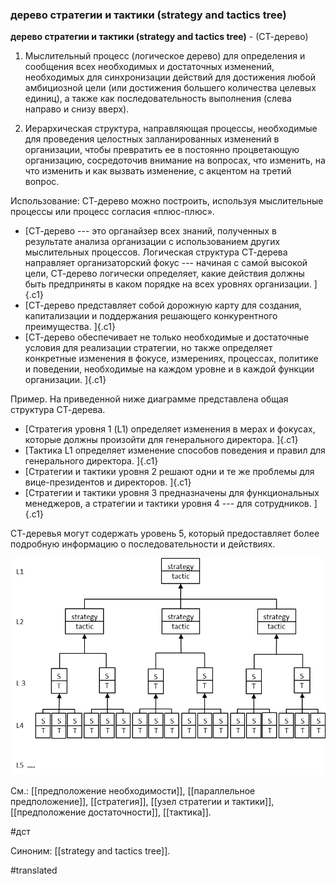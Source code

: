 ### дерево стратегии и тактики (strategy and tactics tree)

**дерево стратегии и тактики (strategy and tactics tree)** - (СТ-дерево)

1. Мыслительный процесс (логическое дерево) для определения и сообщения всех необходимых и достаточных изменений, необходимых для синхронизации действий для достижения любой амбициозной цели (или достижения большего количества целевых единиц), а также как последовательность выполнения (слева направо и снизу вверх).

2. Иерархическая структура, направляющая процессы, необходимые для проведения целостных запланированных изменений в организации, чтобы превратить ее в постоянно процветающую организацию, сосредоточив внимание на вопросах, что изменить, на что изменить и как вызвать изменение, с акцентом на третий вопрос.

Использование: СТ-дерево можно построить, используя мыслительные процессы или процесс согласия «плюс-плюс».

-   [СТ-дерево --- это органайзер всех знаний, полученных в результате анализа организации с использованием других мыслительных процессов. Логическая структура СТ-дерева направляет организаторский фокус --- начиная с самой высокой цели, СТ-дерево логически определяет, какие действия должны быть предприняты в каком порядке на всех уровнях организации. ]{.c1}
-   [СТ-дерево представляет собой дорожную карту для создания, капитализации и поддержания решающего конкурентного преимущества. ]{.c1}
-   [СТ-дерево обеспечивает не только необходимые и достаточные условия для реализации стратегии, но также определяет конкретные изменения в фокусе, измерениях, процессах, политике и поведении, необходимые на каждом уровне и в каждой функции организации. ]{.c1}

Пример. На приведенной ниже диаграмме представлена ​​общая структура СТ-дерева.

-   [Стратегия уровня 1 (L1) определяет изменения в мерах и фокусах, которые должны произойти для генерального директора. ]{.c1}
-   [Тактика L1 определяет изменение способов поведения и правил для генерального директора. ]{.c1}
-   [Стратегии и тактики уровня 2 решают одни и те же проблемы для вице-президентов и директоров. ]{.c1}
-   [Стратегии и тактики уровня 3 предназначены для функциональных менеджеров, а стратегии и тактики уровня 4 --- для сотрудников. ]{.c1}

СТ-деревья могут содержать уровень 5, который предоставляет более подробную информацию о последовательности и действиях.

![](images/image15.png)

См.: [[предположение необходимости]], [[параллельное предположение]], [[стратегия]], [[узел стратегии и тактики]], [[предположение достаточности]], [[тактика]].

#дст

Синоним: [[strategy and tactics tree]].

#translated
